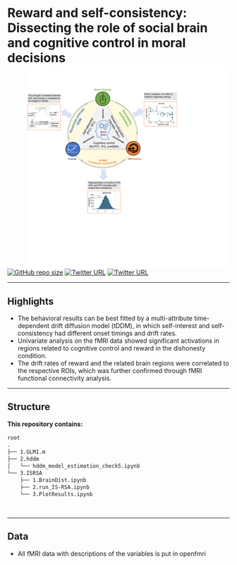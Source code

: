 # Reward and self-consistency: Dissecting the role of social brain and cognitive control in moral decisions <img src="https://github.com/andlab-um/RDdishonesty/blob/main/summary.pdf" align="right" width="461px">

[![GitHub repo size](https://img.shields.io/github/repo-size/andlab-um/IMQ?color=brightgreend&logo=github)](https://github.com/andlab-um/IMQ)
[![Twitter URL](https://img.shields.io/twitter/url?label=%40ANDlab3&style=social&url=https%3A%2F%2Ftwitter.com%ANDlab3)](https://twitter.com/ANDlab3)
[![Twitter URL](https://img.shields.io/twitter/url?label=%40xuxinyi_julia&style=social&url=https%3A%2F%2Ftwitter.com%2Fxuxinyi_julia)](https://twitter.com/xuxinyi_julia)


___

## Highlights
- The behavioral results can be best fitted by a multi-attribute time-dependent drift diffusion model (tDDM), in which self-interest and self-consistency had different onset timings and drift rates.
- Univariate analysis on the fMRI data showed significant activations in regions related to cognitive control and reward in the dishonesty condition.
- The drift rates of reward and the related brain regions were correlated to the respective ROIs, which was further confirmed through fMRI functional connectivity analysis.

___

## Structure

**This repository contains:**
```
root
.
├── 1.GLM1.m
├── 2.hddm
│   └── hddm_model_estimation_check5.ipynb
└── 3.ISRSA
    ├── 1.BrainDist.ipynb
    ├── 2.run_IS-RSA.ipynb
    └── 3.PlotResults.ipynb



```

___

## Data

- All fMRI data with descriptions of the variables is put in openfmri

